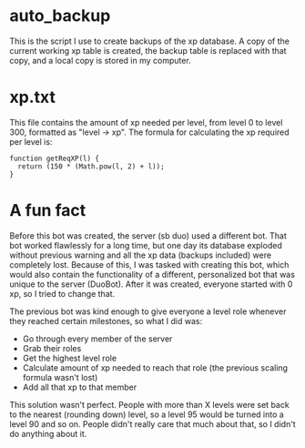 # auto_backup
This is the script I use to create backups of the xp database. A copy of the current working xp table is created, the backup table is replaced with that copy, and a local copy is stored in my computer.

# xp.txt
This file contains the amount of xp needed per level, from level 0 to level 300, formatted as "level -> xp".
The formula for calculating the xp required per level is:
```
function getReqXP(l) {
  return (150 * (Math.pow(l, 2) + l));
}
```

# A fun fact
Before this bot was created, the server (sb duo) used a different bot. That bot worked flawlessly for a long time, but one day its database exploded without previous warning and all the xp data (backups included) were completely lost. Because of this, I was tasked with creating this bot, which would also contain the functionality of a different, personalized bot that was unique to the server (DuoBot).
After it was created, everyone started with 0 xp, so I tried to change that.

The previous bot was kind enough to give everyone a level role whenever they reached certain milestones, so what I did was:
- Go through every member of the server
- Grab their roles
- Get the highest level role
- Calculate amount of xp needed to reach that role (the previous scaling formula wasn't lost)
- Add all that xp to that member

This solution wasn't perfect. People with more than X levels were set back to the nearest (rounding down) level, so a level 95 would be turned into a level 90 and so on. People didn't really care that much about that, so I didn't do anything about it.
